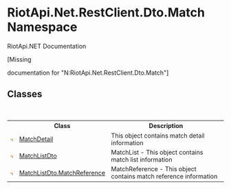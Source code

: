 # RiotApi.Net.RestClient.Dto.Match Namespace
RiotApi.NET Documentation 

\[Missing <summary> documentation for "N:RiotApi.Net.RestClient.Dto.Match"\]


## Classes
&nbsp;<table><tr><th></th><th>Class</th><th>Description</th></tr><tr><td>![Public class](media/pubclass.gif "Public class")</td><td><a href="dba0202a-728f-4357-0d9b-ce727056112b">MatchDetail</a></td><td>
This object contains match detail information</td></tr><tr><td>![Public class](media/pubclass.gif "Public class")</td><td><a href="a4c85f07-fe81-182c-7a65-5ebf3976d281">MatchListDto</a></td><td>
MatchList - This object contains match list information</td></tr><tr><td>![Public class](media/pubclass.gif "Public class")</td><td><a href="dbc35446-6e4a-2559-fda3-52151d2b8c86">MatchListDto.MatchReference</a></td><td>
MatchReference - This object contains match reference information</td></tr></table>&nbsp;
